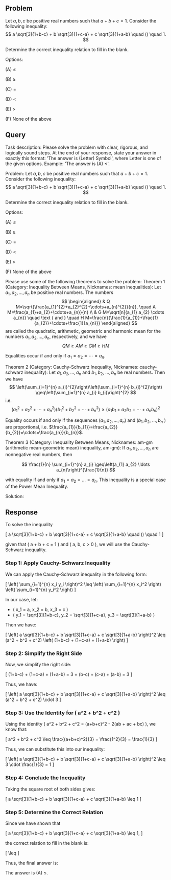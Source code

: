 ## Problem

Let $a, b, c$ be positive real numbers such that $a + b + c = 1$. Consider the following inequality:
$$
a \sqrt[3]{1+b-c} + b \sqrt[3]{1+c-a} + c \sqrt[3]{1+a-b} \quad () \quad 1.
$$

Determine the correct inequality relation to fill in the blank.

Options:

(A) $\leq$ 

(B) $\geq$

(C) $=$ 

(D) $<$

(E) $>$

(F) None of the above

## Query

Task description: Please solve the problem with clear, rigorous, and logically sound steps. At the end of your response, state your answer in exactly this format: 'The answer is (Letter) Symbol', where Letter is one of the given options. Example: 'The answer is (A) $\leq$'.

Problem: Let $a, b, c$ be positive real numbers such that $a + b + c = 1$. Consider the following inequality:
$$
a \sqrt[3]{1+b-c} + b \sqrt[3]{1+c-a} + c \sqrt[3]{1+a-b} \quad () \quad 1.
$$

Determine the correct inequality relation to fill in the blank.

Options:

(A) $\leq$ 

(B) $\geq$

(C) $=$ 

(D) $<$

(E) $>$

(F) None of the above

Please use some of the following theorems to solve the problem:
Theorem 1 (Category: Inequality Between Means, Nicknames: mean inequalities): Let $a_{1}, a_{2}, \ldots, a_{n}$ be positive real numbers. The numbers
$$
\begin{aligned}
& Q M=\sqrt{\frac{a_{1}^{2}+a_{2}^{2}+\cdots+a_{n}^{2}}{n}}, \quad A M=\frac{a_{1}+a_{2}+\cdots+a_{n}}{n} \\
& G M=\sqrt[n]{a_{1} a_{2} \cdots a_{n}} \quad \text { and } \quad H M=\frac{n}{\frac{1}{a_{1}}+\frac{1}{a_{2}}+\cdots+\frac{1}{a_{n}}}
\end{aligned}
$$
are called the quadratic, arithmetic, geometric and harmonic mean for the numbers $a_{1}, a_{2}, \ldots, a_{n}$, respectively, and we have
$$
Q M \geq A M \geq G M \geq H M
$$

Equalities occur if and only if $a_{1}=a_{2}=\cdots=a_{n}$.

Theorem 2 (Category: Cauchy-Schwarz Inequality, Nicknames: cauchy-schwarz inequality): Let $a_{1}, a_{2}, \ldots, a_{n}$ and $b_{1}, b_{2}$, $\ldots, b_{n}$ be real numbers. Then we have
$$
\left(\sum_{i=1}^{n} a_{i}^{2}\right)\left(\sum_{i=1}^{n} b_{i}^{2}\right) \geq\left(\sum_{i=1}^{n} a_{i} b_{i}\right)^{2}
$$
i.e.
$$
\left(a_{1}^{2}+a_{2}^{2}+\cdots+a_{n}^{2}\right)\left(b_{1}^{2}+b_{2}^{2}+\cdots+b_{n}^{2}\right) \geq\left(a_{1} b_{1}+a_{2} b_{2}+\cdots+a_{n} b_{n}\right)^{2}
$$

Equality occurs if and only if the sequences $\left(a_{1}, a_{2}, \ldots, a_{n}\right)$ and $\left(b_{1}, b_{2}\right.$, $\ldots, b_{n}$ ) are proportional, i.e. $\frac{a_{1}}{b_{1}}=\frac{a_{2}}{b_{2}}=\cdots=\frac{a_{n}}{b_{n}}$.

Theorem 3 (Category: Inequality Between Means, Nicknames: am-gm (arithmetic mean-geometric mean) inequality, am-gm): If $a_{1}, a_{2}, \ldots, a_{n}$ are nonnegative real numbers, then

$$
\frac{1}{n} \sum_{i=1}^{n} a_{i} \geq\left(a_{1} a_{2} \ldots a_{n}\right)^{\frac{1}{n}}
$$

with equality if and only if $a_{1}=a_{2}=\ldots=a_{n}$. This inequality is a special case of the Power Mean Inequality.

Solution:

## Response

To solve the inequality 

\[
a \sqrt[3]{1+b-c} + b \sqrt[3]{1+c-a} + c \sqrt[3]{1+a-b} \quad () \quad 1
\]

given that \( a + b + c = 1 \) and \( a, b, c > 0 \), we will use the Cauchy-Schwarz inequality.

### Step 1: Apply Cauchy-Schwarz Inequality

We can apply the Cauchy-Schwarz inequality in the following form:

\[
\left( \sum_{i=1}^{n} x_i y_i \right)^2 \leq \left( \sum_{i=1}^{n} x_i^2 \right) \left( \sum_{i=1}^{n} y_i^2 \right)
\]

In our case, let:

- \( x_1 = a, x_2 = b, x_3 = c \)
- \( y_1 = \sqrt[3]{1+b-c}, y_2 = \sqrt[3]{1+c-a}, y_3 = \sqrt[3]{1+a-b} \)

Then we have:

\[
\left( a \sqrt[3]{1+b-c} + b \sqrt[3]{1+c-a} + c \sqrt[3]{1+a-b} \right)^2 \leq (a^2 + b^2 + c^2) \left( (1+b-c) + (1+c-a) + (1+a-b) \right)
\]

### Step 2: Simplify the Right Side

Now, we simplify the right side:

\[
(1+b-c) + (1+c-a) + (1+a-b) = 3 + (b-c) + (c-a) + (a-b) = 3
\]

Thus, we have:

\[
\left( a \sqrt[3]{1+b-c} + b \sqrt[3]{1+c-a} + c \sqrt[3]{1+a-b} \right)^2 \leq (a^2 + b^2 + c^2) \cdot 3
\]

### Step 3: Use the Identity for \( a^2 + b^2 + c^2 \)

Using the identity \( a^2 + b^2 + c^2 = (a+b+c)^2 - 2(ab + ac + bc) \), we know that:

\[
a^2 + b^2 + c^2 \leq \frac{(a+b+c)^2}{3} = \frac{1^2}{3} = \frac{1}{3}
\]

Thus, we can substitute this into our inequality:

\[
\left( a \sqrt[3]{1+b-c} + b \sqrt[3]{1+c-a} + c \sqrt[3]{1+a-b} \right)^2 \leq 3 \cdot \frac{1}{3} = 1
\]

### Step 4: Conclude the Inequality

Taking the square root of both sides gives:

\[
a \sqrt[3]{1+b-c} + b \sqrt[3]{1+c-a} + c \sqrt[3]{1+a-b} \leq 1
\]

### Step 5: Determine the Correct Relation

Since we have shown that 

\[
a \sqrt[3]{1+b-c} + b \sqrt[3]{1+c-a} + c \sqrt[3]{1+a-b} \leq 1,
\]

the correct relation to fill in the blank is:

\[
\leq
\]

Thus, the final answer is:

The answer is (A) $\leq$.